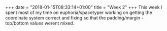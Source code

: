 +++
date = "2018-01-15T08:33:14+01:00"
title = "Week 2"
+++
This week I spent most of my time on euphoria/spacetyper working on getting the
coordinate system correct and fixing so that the padding/margin -top/bottom
values werent mixed.
